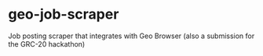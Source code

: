 # geo-job-scraper
Job posting scraper that integrates with Geo Browser (also a submission for the GRC-20 hackathon)
